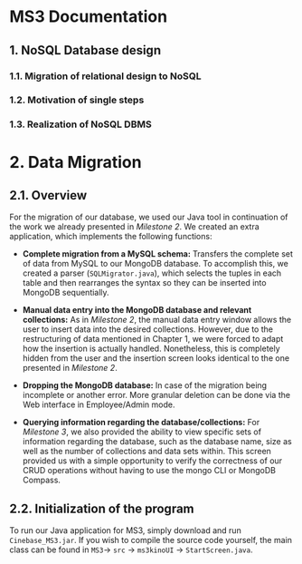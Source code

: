 # MS3 Documentation

## 1. NoSQL Database design
### 1.1. Migration of relational design to NoSQL

### 1.2. Motivation of single steps

### 1.3. Realization of NoSQL DBMS

# 2. Data Migration
## 2.1. Overview
For the migration of our database, we used our Java tool in continuation of the work we already presented in _Milestone 2_. We created an extra application, which implements the following functions:

+ **Complete migration from a MySQL schema:** Transfers the complete set of data from MySQL to our MongoDB database. To accomplish this, we created a parser (`SQLMigrator.java`), which selects the tuples in each table and then rearranges the syntax so they can be inserted into MongoDB sequentially.

+ **Manual data entry into the MongoDB database and relevant collections:**  As in _Milestone 2_, the manual data entry window allows the user to insert data into the desired collections. However, due to the restructuring of data mentioned in Chapter 1, we were forced to adapt how the insertion is actually handled. Nonetheless, this is completely hidden from the user and the insertion screen looks identical to the one presented in _Milestone 2_. 

+ **Dropping the MongoDB database:** In case of the migration being incomplete or another error. More granular deletion can be done via the Web interface in Employee/Admin mode.

+ **Querying information regarding the database/collections:** For _Milestone 3_, we also provided the ability to view specific sets of information regarding the database, such as the database name, size as well as the number of collections and data sets within. This screen provided us with a simple opportunity to verify the correctness of our CRUD operations without having to use the mongo CLI or MongoDB Compass.

## 2.2. Initialization of the program
To run our Java application for MS3, simply download and run `Cinebase_MS3.jar`. If you wish to compile the source code yourself, the main class can be found in `MS3`-> `src` -> `ms3kinoUI` -> `StartScreen.java`.
